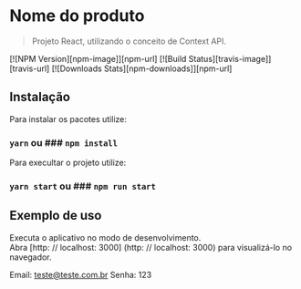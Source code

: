 # Nome do produto
> Projeto React, utilizando o conceito de Context API.

[![NPM Version][npm-image]][npm-url]
[![Build Status][travis-image]][travis-url]
[![Downloads Stats][npm-downloads]][npm-url]


## Instalação
Para instalar os pacotes utilize:
### `yarn` ou ### `npm install`

Para execultar o projeto utilize:
### `yarn start` ou ### `npm run start`

## Exemplo de uso

Executa o aplicativo no modo de desenvolvimento. \
Abra [http: // localhost: 3000] (http: // localhost: 3000) para visualizá-lo no navegador.

Email: teste@teste.com.br
Senha: 123



